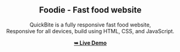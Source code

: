 <div align="center">
  
  

  <br />
  <br />

  <h2 align="center">Foodie - Fast food website</h2>

  QuickBite is a fully responsive fast food website, <br />Responsive for all devices, build using HTML, CSS, and JavaScript.

  <a href="https://abhimanyu668.github.io/QuickBite/"><strong>➥ Live Demo</strong></a>

</div>



